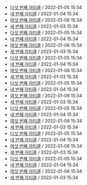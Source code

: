 - [다섯 번째 아티클](/home/runner/work/newsletter_awesome_articles/newsletter_awesome_articles/archive/1/fifth.yaml) / 2022-01-05 15:34
- [네 번째 아티클](/home/runner/work/newsletter_awesome_articles/newsletter_awesome_articles/archive/1/fourth.yaml) / 2022-01-04 15:34
- [여섯 번째 아티클](/home/runner/work/newsletter_awesome_articles/newsletter_awesome_articles/archive/1/sixth.yaml) / 2022-01-06 15:34
- [세 번째 아티클](/home/runner/work/newsletter_awesome_articles/newsletter_awesome_articles/archive/1/third.yaml) / 2022-01-03 15:34
- [다섯 번째 아티클](/home/runner/work/newsletter_awesome_articles/newsletter_awesome_articles/archive/2/fifth.yaml) / 2022-01-05 15:34
- [네 번째 아티클](/home/runner/work/newsletter_awesome_articles/newsletter_awesome_articles/archive/2/fourth.yaml) / 2022-01-04 15:34
- [여섯 번째 아티클](/home/runner/work/newsletter_awesome_articles/newsletter_awesome_articles/archive/2/sixth.yaml) / 2022-01-06 15:34
- [세 번째 아티클](/home/runner/work/newsletter_awesome_articles/newsletter_awesome_articles/archive/2/third.yaml) / 2022-01-03 15:34
- [다섯 번째 아티클](archive/3/fifth.yaml) / 2022-01-05 15:34
- [네 번째 아티클](archive/3/fourth.yaml) / 2022-01-04 15:34
- [여섯 번째 아티클](archive/3/sixth.yaml) / 2022-01-06 15:34
- [세 번째 아티클](archive/3/third.yaml) / 2022-01-03 15:34
- [다섯 번째 아티클](//blob/archive/4/fifth.yaml) / 2022-01-05 15:34
- [네 번째 아티클](//blob/archive/4/fourth.yaml) / 2022-01-04 15:34
- [여섯 번째 아티클](//blob/archive/4/sixth.yaml) / 2022-01-06 15:34
- [세 번째 아티클](//blob/archive/4/third.yaml) / 2022-01-03 15:34
- [다섯 번째 아티클](//blob/archive/5/fifth.yaml) / 2022-01-05 15:34
- [네 번째 아티클](//blob/archive/5/fourth.yaml) / 2022-01-04 15:34
- [여섯 번째 아티클](//blob/archive/5/sixth.yaml) / 2022-01-06 15:34
- [세 번째 아티클](//blob/archive/5/third.yaml) / 2022-01-03 15:34
- [다섯 번째 아티클](https://github.com/codingpot/newsletter_awesome_articles/blob/main/archive/6/fifth.yaml) / 2022-01-05 15:34
- [네 번째 아티클](https://github.com/codingpot/newsletter_awesome_articles/blob/main/archive/6/fourth.yaml) / 2022-01-04 15:34
- [여섯 번째 아티클](https://github.com/codingpot/newsletter_awesome_articles/blob/main/archive/6/sixth.yaml) / 2022-01-06 15:34
- [세 번째 아티클](https://github.com/codingpot/newsletter_awesome_articles/blob/main/archive/6/third.yaml) / 2022-01-03 15:34
- [다섯 번째 아티클](https://github.com/codingpot/newsletter_awesome_articles/blob/main/archive/7/fifth.yaml) / 2022-01-05 15:34
- [네 번째 아티클](https://github.com/codingpot/newsletter_awesome_articles/blob/main/archive/7/fourth.yaml) / 2022-01-04 15:34
- [여섯 번째 아티클](https://github.com/codingpot/newsletter_awesome_articles/blob/main/archive/7/sixth.yaml) / 2022-01-06 15:34
- [세 번째 아티클](https://github.com/codingpot/newsletter_awesome_articles/blob/main/archive/7/third.yaml) / 2022-01-03 15:34
